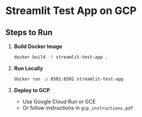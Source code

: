 # Streamlit Test App on GCP

## Steps to Run

1. **Build Docker Image**
   ```bash
   docker build -t streamlit-test-app .
   ```

2. **Run Locally**
   ```bash
   docker run -p 8501:8501 streamlit-test-app
   ```

3. **Deploy to GCP**
   - Use Google Cloud Run or GCE
   - Or follow instructions in `gcp_instructions.pdf`
